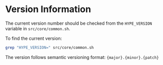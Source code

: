 # Version Information

The current version number should be checked from the `HYPE_VERSION` variable in `src/core/common.sh`.

To find the current version:
```bash
grep "HYPE_VERSION=" src/core/common.sh
```

The version follows semantic versioning format: `{major}.{minor}.{patch}`